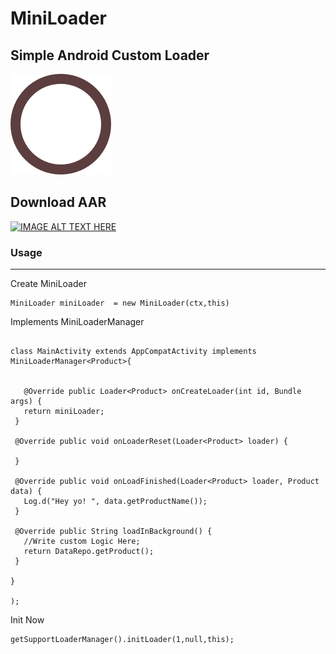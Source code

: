 

# MiniLoader

## Simple Android Custom Loader

![alt](https://github.com/ye-lin-aung/MiniLoader/blob/master/icon.png?raw=true)

## Download AAR

<a href="https://github.com/ye-lin-aung/MiniLoader/blob/master/download/customloader-v1.0.0.aar?raw=true" target="_blank"><img src="http://cognition.ouc.ac.cy/cclab/images/DownloadButton.png" alt="IMAGE ALT TEXT HERE" width="100" height="100"  />
</a>



### Usage 
 ---

 Create MiniLoader 
``` 
MiniLoader miniLoader  = new MiniLoader(ctx,this)

```


 Implements MiniLoaderManager
 ``` 

class MainActivity extends AppCompatActivity implements MiniLoaderManager<Product>{


    @Override public Loader<Product> onCreateLoader(int id, Bundle args) {
    return miniLoader;
  }

  @Override public void onLoaderReset(Loader<Product> loader) {

  }

  @Override public void onLoadFinished(Loader<Product> loader, Product data) {
    Log.d("Hey yo! ", data.getProductName());
  }

  @Override public String loadInBackground() {
    //Write custom Logic Here;
    return DataRepo.getProduct();
  }

 } 

);
``` 

Init Now

``` 
getSupportLoaderManager().initLoader(1,null,this);
```




    

    

